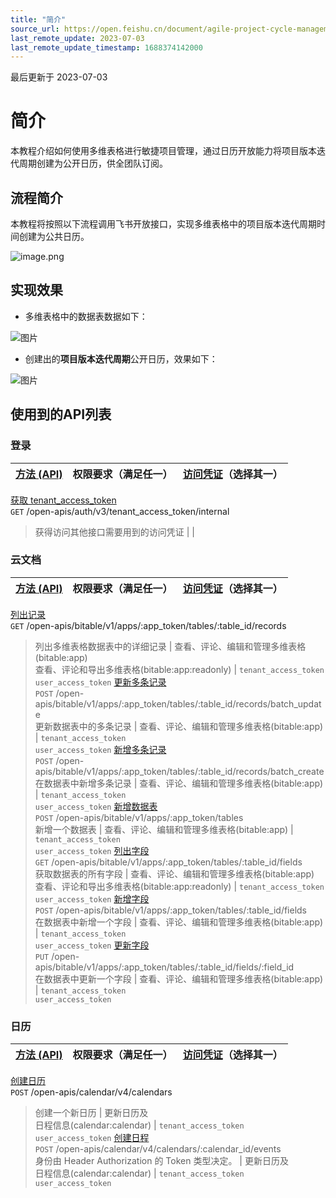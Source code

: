 ```yaml
---
title: "简介"
source_url: https://open.feishu.cn/document/agile-project-cycle-management-based-on-bitable/introduction
last_remote_update: 2023-07-03
last_remote_update_timestamp: 1688374142000
---
```

最后更新于 2023-07-03

# 简介

本教程介绍如何使用多维表格进行敏捷项目管理，通过日历开放能力将项目版本迭代周期创建为公开日历，供全团队订阅。

## 流程简介

本教程将按照以下流程调用飞书开放接口，实现多维表格中的项目版本迭代周期时间创建为公共日历。

![image.png](https://sf3-cn.feishucdn.com/obj/open-platform-opendoc/ddb6d82cfa77b0b7a7dfea372ae96b8d_hMbYeLUuRQ.png?height=896&lazyload=true&maxWidth=750&width=918)

## 实现效果

* 多维表格中的数据表数据如下：

![图片](https://sf3-cn.feishucdn.com/obj/open-platform-opendoc/1f78a79b38ac482dca91414a608861cf_crbfUj0MC1.png?height=603&lazyload=true&maxWidth=750&width=1640)

* 创建出的**项目版本迭代周期**公开日历，效果如下：

![图片](https://sf3-cn.feishucdn.com/obj/open-platform-opendoc/5bf17814814b631ae292e05221618116_MffNfp8VWz.png?height=727&lazyload=true&maxWidth=750&width=1640)

## 使用到的API列表

### 登录

**[方法 (API)](https://open.feishu.cn/document/ukTMukTMukTM/uITNz4iM1MjLyUzM)** | 权限要求（满足任一） | **[访问凭证](https://open.feishu.cn/document/ukTMukTMukTM/uMTNz4yM1MjLzUzM)（选择其一）**
--- | --- | ---
[获取 tenant_access_token](https://open.feishu.cn/document/ukTMukTMukTM/ukDNz4SO0MjL5QzM/auth-v3/auth/tenant_access_token_internal)  
`GET` /open-apis/auth/v3/tenant_access_token/internal  
> 获得访问其他接口需要用到的访问凭证 |  | 

### 云文档

**[方法 (API)](https://open.feishu.cn/document/ukTMukTMukTM/uITNz4iM1MjLyUzM)** | 权限要求（满足任一） | **[访问凭证](https://open.feishu.cn/document/ukTMukTMukTM/uMTNz4yM1MjLzUzM)（选择其一）**
--- | --- | ---
[列出记录](https://open.feishu.cn/document/uAjLw4CM/ukTMukTMukTM/reference/bitable-v1/app-table-record/list)  
`GET` /open-apis/bitable/v1/apps/:app_token/tables/:table_id/records  
> 列出多维表格数据表中的详细记录 | 查看、评论、编辑和管理多维表格(bitable:app)  
              		查看、评论和导出多维表格(bitable:app:readonly) | `tenant_access_token`  
                `user_access_token`
[更新多条记录](https://open.feishu.cn/document/uAjLw4CM/ukTMukTMukTM/reference/bitable-v1/app-table-record/batch_update)  
`POST` /open-apis/bitable/v1/apps/:app_token/tables/:table_id/records/batch_update  
> 更新数据表中的多条记录 | 查看、评论、编辑和管理多维表格(bitable:app) | `tenant_access_token`  
                `user_access_token`
[新增多条记录](https://open.feishu.cn/document/uAjLw4CM/ukTMukTMukTM/reference/bitable-v1/app-table-record/batch_create)  
`POST` /open-apis/bitable/v1/apps/:app_token/tables/:table_id/records/batch_create  
> 在数据表中新增多条记录 | 查看、评论、编辑和管理多维表格(bitable:app) | `tenant_access_token`  
                `user_access_token`
[新增数据表](https://open.feishu.cn/document/uAjLw4CM/ukTMukTMukTM/reference/bitable-v1/app-table/create)  
`POST` /open-apis/bitable/v1/apps/:app_token/tables  
> 新增一个数据表 | 查看、评论、编辑和管理多维表格(bitable:app) | `tenant_access_token`  
                `user_access_token`
[列出字段](https://open.feishu.cn/document/uAjLw4CM/ukTMukTMukTM/reference/bitable-v1/app-table-field/list)  
`GET` /open-apis/bitable/v1/apps/:app_token/tables/:table_id/fields  
> 获取数据表的所有字段 | 查看、评论、编辑和管理多维表格(bitable:app)  
                    查看、评论和导出多维表格(bitable:app:readonly) | `tenant_access_token`  
                `user_access_token`
[新增字段](https://open.feishu.cn/document/uAjLw4CM/ukTMukTMukTM/reference/bitable-v1/app-table-field/create)  
`POST` /open-apis/bitable/v1/apps/:app_token/tables/:table_id/fields  
> 在数据表中新增一个字段 | 查看、评论、编辑和管理多维表格(bitable:app) | `tenant_access_token`  
                `user_access_token`
[更新字段](https://open.feishu.cn/document/uAjLw4CM/ukTMukTMukTM/reference/bitable-v1/app-table-field/update)  
`PUT` /open-apis/bitable/v1/apps/:app_token/tables/:table_id/fields/:field_id  
> 在数据表中更新一个字段 | 查看、评论、编辑和管理多维表格(bitable:app) | `tenant_access_token`  
                `user_access_token`

### 日历

**[方法 (API)](https://open.feishu.cn/document/ukTMukTMukTM/uITNz4iM1MjLyUzM)** | 权限要求（满足任一） | **[访问凭证](https://open.feishu.cn/document/ukTMukTMukTM/uMTNz4yM1MjLzUzM)（选择其一）**
--- | --- | ---
[创建日历](https://open.feishu.cn/document/uAjLw4CM/ukTMukTMukTM/reference/calendar-v4/calendar/create)  
`POST` /open-apis/calendar/v4/calendars  
> 创建一个新日历 | 更新日历及  
日程信息(calendar:calendar) | `tenant_access_token`  
                `user_access_token`
[创建日程](https://open.feishu.cn/document/uAjLw4CM/ukTMukTMukTM/reference/calendar-v4/calendar-event/create)  
`POST` /open-apis/calendar/v4/calendars/:calendar_id/events  
> 身份由 Header Authorization 的 Token 类型决定。 | 更新日历及  
日程信息(calendar:calendar) | `tenant_access_token`  
                `user_access_token`
